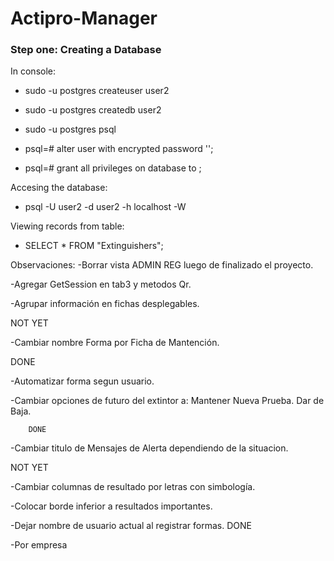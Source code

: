 # Actipro-Manager

### Step one: Creating a Database

In console:

* sudo -u postgres createuser user2

* sudo -u postgres createdb user2

* sudo -u postgres psql

* psql=# alter user <username> with encrypted password '<password>';

* psql=# grant all privileges on database <dbname> to <username> ;

Accesing the database:

* psql -U user2 -d user2 -h localhost -W

Viewing records from table:

* SELECT * FROM "Extinguishers";

Observaciones:
-Borrar vista ADMIN REG luego de finalizado el proyecto.

-Agregar GetSession en tab3 y metodos Qr.

-Agrupar información en fichas desplegables.
 
 NOT YET

-Cambiar nombre Forma por Ficha de Mantención.
 
 DONE

-Automatizar forma segun usuario.

-Cambiar opciones de futuro del extintor a: 
        Mantener
        Nueva Prueba.
        Dar de Baja.
        
        DONE
        
-Cambiar titulo de Mensajes de Alerta dependiendo de la situacion.

NOT YET

-Cambiar columnas de resultado por letras con simbología.

-Colocar borde inferior a resultados importantes.

-Dejar nombre de usuario actual al registrar formas. DONE

-Por empresa 
        